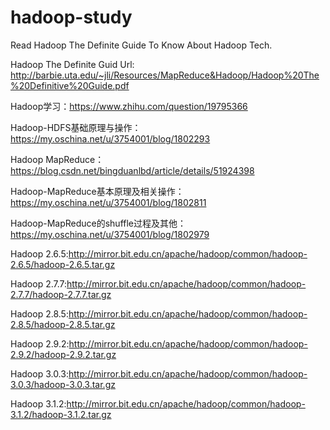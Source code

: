 # hadoop-study
Read Hadoop The Definite Guide To Know About Hadoop Tech.

Hadoop The Definite Guid Url: http://barbie.uta.edu/~jli/Resources/MapReduce&Hadoop/Hadoop%20The%20Definitive%20Guide.pdf

Hadoop学习：https://www.zhihu.com/question/19795366

Hadoop-HDFS基础原理与操作：https://my.oschina.net/u/3754001/blog/1802293

Hadoop MapReduce：https://blog.csdn.net/bingduanlbd/article/details/51924398

Hadoop-MapReduce基本原理及相关操作：https://my.oschina.net/u/3754001/blog/1802811

Hadoop-MapReduce的shuffle过程及其他：https://my.oschina.net/u/3754001/blog/1802979

Hadoop 2.6.5:http://mirror.bit.edu.cn/apache/hadoop/common/hadoop-2.6.5/hadoop-2.6.5.tar.gz

Hadoop 2.7.7:http://mirror.bit.edu.cn/apache/hadoop/common/hadoop-2.7.7/hadoop-2.7.7.tar.gz

Hadoop 2.8.5:http://mirror.bit.edu.cn/apache/hadoop/common/hadoop-2.8.5/hadoop-2.8.5.tar.gz

Hadoop 2.9.2:http://mirror.bit.edu.cn/apache/hadoop/common/hadoop-2.9.2/hadoop-2.9.2.tar.gz

Hadoop 3.0.3:http://mirror.bit.edu.cn/apache/hadoop/common/hadoop-3.0.3/hadoop-3.0.3.tar.gz

Hadoop 3.1.2:http://mirror.bit.edu.cn/apache/hadoop/common/hadoop-3.1.2/hadoop-3.1.2.tar.gz


